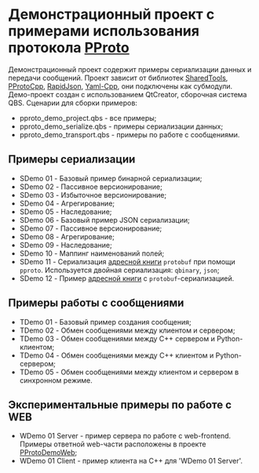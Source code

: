 # Демонстрационный проект с примерами использования протокола [PProto](https://github.com/hkarel/PProtoCpp)

Демонстрационный проект содержит примеры сериализации данных и передачи сообщений. Проект зависит от библиотек [SharedTools](https://github.com/hkarel/SharedTools), [PProtoCpp](https://github.com/hkarel/PProtoCpp), [RapidJson](https://github.com/hkarel/rapidjson), [Yaml-Cpp](https://github.com/hkarel/yaml-cpp), они подключены как субмодули.  
Демо-проект создан с использованием QtCreator, сборочная система QBS. Сценарии для сборки примеров:  

- pproto_demo_project.qbs - все примеры;
- pproto_demo_serialize.qbs - примеры сериализации данных;
- pproto_demo_transport.qbs - примеры по работе с сообщениями.

## Примеры сериализации

- SDemo 01 - Базовый пример бинарной сериализации;
- SDemo 02 - Пассивное версионирование;
- SDemo 03 - Избыточное версионирование;
- SDemo 04 - Агрегирование;
- SDemo 05 - Наследование;
- SDemo 06 - Базовый пример JSON сериализации;
- SDemo 07 - Пассивное версионирование;
- SDemo 08 - Агрегирование;
- SDemo 09 - Наследование;
- SDemo 10 - Маппинг наименований полей;
- SDemo 11 - Сериализация [адресной книги](https://developers.google.com/protocol-buffers/docs/cpptutorial) `protobuf` при помощи `pproto`. Используется двойная сериализация: `qbinary`, `json`;
- SDemo 12 - Пример [адресной книги](https://developers.google.com/protocol-buffers/docs/cpptutorial) c `protobuf`-сериализацией.

## Примеры работы с сообщениями

- TDemo 01 - Базовый пример создания сообщения;
- TDemo 02 - Обмен сообщениями между клиентом и сервером;
- TDemo 03 - Обмен сообщениями между C++ сервером и Python-клиентом;
- TDemo 04 - Обмен сообщениями между C++ клиентом и Python-сервером;
- TDemo 05 - Обмен сообщениями между клиентом и сервером в синхронном режиме.

## Экспериментальные примеры по работе с WEB

- WDemo 01 Server - пример сервера по работе с web-frontend. Примеры ответной web-части расположены в проекте [PProtoDemoWeb](https://github.com/hkarel/PProtoDemoWeb);
- WDemo 01 Client - пример клиента на C++ для 'WDemo 01 Server'.
